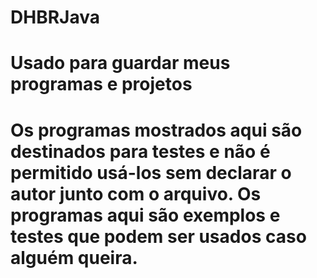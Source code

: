 DHBRJava
========

Usado para guardar meus programas e projetos
================================================================
Os programas mostrados aqui são destinados para testes e não é permitido usá-los sem declarar o autor junto com o  arquivo.
Os programas aqui são exemplos e testes que podem ser usados caso alguém queira.
================================================================




